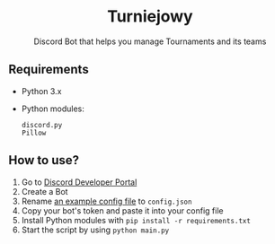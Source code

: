 <div align="center">
 <h1>Turniejowy</h1>
 <p>Discord Bot that helps you manage Tournaments and its teams</p>
</div>

## Requirements
- Python 3.x
- Python modules:

  ```
  discord.py
  Pillow
  ```

## How to use?
1. Go to [Discord Developer Portal](https://discord.com/developers/applications/)
2. Create a Bot
3. Rename [an example config file](./config.json.example) to `config.json`
4. Copy your bot's token and paste it into your config file
5. Install Python modules with `pip install -r requirements.txt`
6. Start the script by using `python main.py`
